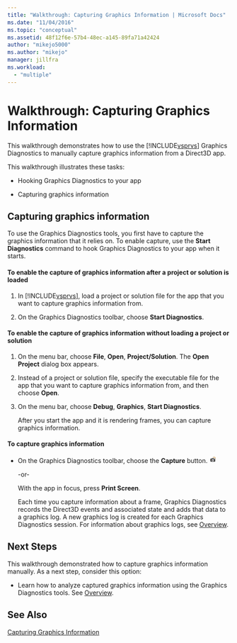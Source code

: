 ```yaml
---
title: "Walkthrough: Capturing Graphics Information | Microsoft Docs"
ms.date: "11/04/2016"
ms.topic: "conceptual"
ms.assetid: 48f12f6e-57b4-48ec-a145-89fa71a42424
author: "mikejo5000"
ms.author: "mikejo"
manager: jillfra
ms.workload:
  - "multiple"
---
```

# Walkthrough: Capturing Graphics Information
This walkthrough demonstrates how to use the [!INCLUDE[vsprvs](../../code-quality/includes/vsprvs_md.md)] Graphics Diagnostics to manually capture graphics information from a Direct3D app.

 This walkthrough illustrates these tasks:

-   Hooking Graphics Diagnostics to your app

-   Capturing graphics information

## Capturing graphics information
 To use the Graphics Diagnostics tools, you first have to capture the graphics information that it relies on. To enable capture, use the **Start Diagnostics** command to hook Graphics Diagnostics to your app when it starts.

#### To enable the capture of graphics information after a project or solution is loaded

1. In [!INCLUDE[vsprvs](../../code-quality/includes/vsprvs_md.md)], load a project or solution file for the app that you want to capture graphics information from.

2. On the Graphics Diagnostics toolbar, choose **Start Diagnostics**.

#### To enable the capture of graphics information without loading a project or solution

1. On the menu bar, choose **File**, **Open**, **Project/Solution**. The **Open Project** dialog box appears.

2. Instead of a project or solution file, specify the executable file for the app that you want to capture graphics information from, and then choose **Open**.

3. On the menu bar, choose **Debug**, **Graphics**, **Start Diagnostics**.

   After you start the app and it is rendering frames, you can capture graphics information.

#### To capture graphics information

- On the Graphics Diagnostics toolbar, choose the **Capture** button. ![Graphics capture button icon](media/debuggingdirectxgraphics.png "DebuggingDirectXGraphics")

   -or-

   With the app in focus, press **Print Screen**.

  Each time you capture information about a frame, Graphics Diagnostics records the Direct3D events and associated state and adds that data to a graphics log. A new graphics log is created for each Graphics Diagnostics session. For information about graphics logs, see [Overview](overview-of-visual-studio-graphics-diagnostics.md).

## Next Steps
 This walkthrough demonstrated how to capture graphics information manually. As a next step, consider this option:

-   Learn how to analyze captured graphics information using the Graphics Diagnostics tools. See [Overview](overview-of-visual-studio-graphics-diagnostics.md).

## See Also
 [Capturing Graphics Information](capturing-graphics-information.md)